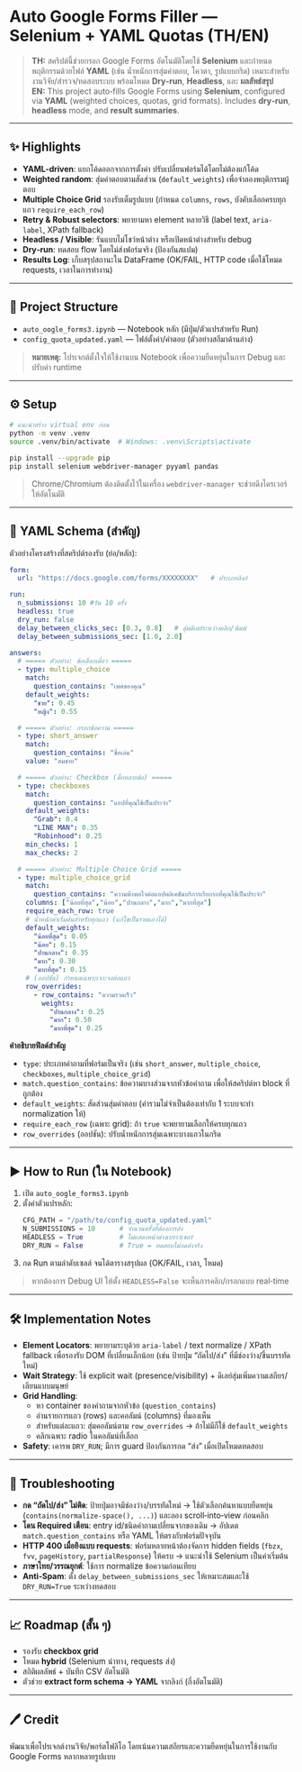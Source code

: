 # Auto Google Forms Filler — Selenium + YAML Quotas (TH/EN)

> **TH:** สคริปต์นี้ช่วยกรอก Google Forms อัตโนมัติโดยใช้ **Selenium** และกำหนดพฤติกรรมด้วยไฟล์ **YAML** (เช่น น้ำหนักการสุ่มคำตอบ, โควตา, รูปแบบกริด) เหมาะสำหรับงานวิจัย/สำรวจ/ทดสอบระบบ พร้อมโหมด **Dry‑run**, **Headless**, และ **ผลลัพธ์สรุป**  
> **EN:** This project auto‑fills Google Forms using **Selenium**, configured via **YAML** (weighted choices, quotas, grid formats). Includes **dry‑run**, **headless** mode, and **result summaries**.

---

## ✨ Highlights
- **YAML‑driven**: แยกโค้ดออกจากการตั้งค่า ปรับเปลี่ยนฟอร์มได้โดยไม่ต้องแก้โค้ด
- **Weighted random**: สุ่มคำตอบตามสัดส่วน (`default_weights`) เพื่อจำลองพฤติกรรมผู้ตอบ
- **Multiple Choice Grid** รองรับเต็มรูปแบบ (กำหนด `columns`, `rows`, บังคับเลือกครบทุกแถว `require_each_row`)
- **Retry & Robust selectors**: พยายามหา element หลายวิธี (label text, `aria-label`, XPath fallback)
- **Headless / Visible**: รันแบบไม่โชว์หน้าต่าง หรือเปิดหน้าต่างสำหรับ debug
- **Dry‑run**: ทดสอบ flow โดยไม่ส่งฟอร์มจริง (ป้องกันสแปม)
- **Results Log**: เก็บสรุปสถานะใน DataFrame (OK/FAIL, HTTP code เมื่อใช้โหมด requests, เวลาในการทำงาน)

---

## 📁 Project Structure
- `auto_oogle_forms3.ipynb` — Notebook หลัก (มีปุ่ม/ตัวแปรสำหรับ Run)
- `config_quota_updated.yaml` — ไฟล์ตั้งค่า/คำตอบ (ตัวอย่างสกีมาด้านล่าง)

> **หมายเหตุ:** โปรเจกต์ตั้งใจให้ใช้งานบน Notebook เพื่อความยืดหยุ่นในการ Debug และปรับค่า runtime

---

## ⚙️ Setup
```bash
# แนะนำสร้าง virtual env ก่อน
python -m venv .venv
source .venv/bin/activate  # Windows: .venv\Scripts\activate

pip install --upgrade pip
pip install selenium webdriver-manager pyyaml pandas
```

> Chrome/Chromium ต้องติดตั้งไว้ในเครื่อง `webdriver-manager` จะช่วยดึงไดรเวอร์ให้อัตโนมัติ

---

## 🧩 YAML Schema (สำคัญ)
ตัวอย่างโครงสร้างที่สคริปต์รองรับ (ย่อ/หลัก):

```yaml
form:
  url: "https://docs.google.com/forms/XXXXXXXX"   # ประเภทลิงก์

run:
  n_submissions: 10 #รัน 10 ครั้ง
  headless: true
  dry_run: false
  delay_between_clicks_sec: [0.3, 0.8]   # สุ่มดีเลย์ระหว่างคลิก/พิมพ์ 
  delay_between_submissions_sec: [1.0, 2.0]

answers:
  # ===== ตัวอย่าง: ข้อเลือกเดี่ยว =====
  - type: multiple_choice
    match:
      question_contains: "เพศของคุณ"
    default_weights:
      "ชาย": 0.45
      "หญิง": 0.55

  # ===== ตัวอย่าง: กรอกข้อความ =====
  - type: short_answer
    match:
      question_contains: "ชื่อเล่น"
    value: "สมชาย"

  # ===== ตัวอย่าง: Checkbox (ติ๊กหลายข้อ) =====
  - type: checkboxes
    match:
      question_contains: "แอปที่คุณใช้เป็นประจำ"
    default_weights:
      "Grab": 0.4
      "LINE MAN": 0.35
      "Robinhood": 0.25
    min_checks: 1
    max_checks: 2

  # ===== ตัวอย่าง: Multiple Choice Grid =====
  - type: multiple_choice_grid
    match:
      question_contains: "ความพึงพอใจต่อแอปพลิเคชันบริการเรียกรถที่คุณใช้เป็นประจำ"
    columns: ["น้อยที่สุด","น้อย","ปานกลาง","มาก","มากที่สุด"]
    require_each_row: true
    # น้ำหนักค่าเริ่มต้นสำหรับทุกแถว (แก้ไขเป็นรายแถวได้)
    default_weights:
      "น้อยที่สุด": 0.05
      "น้อย": 0.15
      "ปานกลาง": 0.35
      "มาก": 0.30
      "มากที่สุด": 0.15
    # (ออปชัน) กำหนดเฉพาะเจาะจงต่อแถว
    row_overrides:
      - row_contains: "ความรวดเร็ว"
        weights:
          "ปานกลาง": 0.25
          "มาก": 0.50
          "มากที่สุด": 0.25
```

**คำอธิบายฟิลด์สำคัญ**
- `type`: ประเภทคำถามที่ฟอร์มเป็นจริง (เช่น `short_answer`, `multiple_choice`, `checkboxes`, `multiple_choice_grid`)
- `match.question_contains`: ข้อความบางส่วนจากหัวข้อคำถาม เพื่อให้สคริปต์หา block ที่ถูกต้อง
- `default_weights`: สัดส่วนสุ่มคำตอบ (ค่ารวมไม่จำเป็นต้องเท่ากับ 1 ระบบจะทำ normalization ให้)
- `require_each_row` (เฉพาะ grid): ถ้า `true` จะพยายามเลือกให้ครบทุกแถว
- `row_overrides` (ออปชัน): ปรับน้ำหนักการสุ่มเฉพาะบางแถวในกริด

---

## ▶️ How to Run (ใน Notebook)
1. เปิด `auto_oogle_forms3.ipynb`
2. ตั้งค่าตัวแปรหลัก:
   ```python
   CFG_PATH = "/path/to/config_quota_updated.yaml"
   N_SUBMISSIONS = 10      # จำนวนครั้งที่ต้องการส่ง
   HEADLESS = True         # ไม่แสดงหน้าต่างเบราว์เซอร์
   DRY_RUN = False         # True = ทดสอบไม่กดส่งจริง
   ```
3. กด Run ตามลำดับเซลล์ จนได้ตารางสรุปผล (OK/FAIL, เวลา, โหมด)

> หากต้องการ Debug UI ให้ตั้ง `HEADLESS=False` จะเห็นการคลิก/กรอกแบบ real‑time

---

## 🛠️ Implementation Notes
- **Element Locators**: พยายามระบุด้วย `aria-label` / text normalize / XPath fallback เพื่อรองรับ DOM ที่เปลี่ยนเล็กน้อย (เช่น ป้ายปุ่ม “ถัดไป/ส่ง” ที่มีช่องว่าง/ขึ้นบรรทัดใหม่)
- **Wait Strategy**: ใช้ explicit wait (presence/visibility) + ดีเลย์สุ่มเพิ่มความเสถียร/เลียนแบบมนุษย์
- **Grid Handling**:
  - หา container ของคำถามจากหัวข้อ (`question_contains`)
  - อ่านรายการแถว (rows) และคอลัมน์ (columns) ที่มองเห็น
  - สำหรับแต่ละแถว: สุ่มคอลัมน์ตาม `row_overrides` → ถ้าไม่มีก็ใช้ `default_weights`
  - คลิกเฉพาะ radio ในคอลัมน์ที่เลือก
- **Safety**: เคารพ `DRY_RUN`; มีการ guard ป้องกันการกด “ส่ง” เมื่อเปิดโหมดทดสอบ

---

## 🧪 Troubleshooting
- **กด “ถัดไป/ส่ง” ไม่ติด**: ป้ายปุ่มอาจมีช่องว่าง/บรรทัดใหม่ → ใช้ตัวเลือกค้นหาแบบยืดหยุ่น (`contains(normalize-space(), ...)`) และลอง scroll‑into‑view ก่อนคลิก
- **โดน Required เตือน**: entry id/ชนิดคำถามเปลี่ยนจากของเดิม → อัปเดต `match.question_contains` หรือ YAML ให้ตรงกับฟอร์มปัจจุบัน
- **HTTP 400 เมื่อยิงแบบ requests**: ฟอร์มหลายหน้าต้องจัดการ hidden fields (`fbzx`, `fvv`, `pageHistory`, `partialResponse`) ให้ครบ → แนะนำใช้ Selenium เป็นค่าเริ่มต้น
- **ภาษาไทย/วรรณยุกต์**: ใช้การ normalize ข้อความก่อนเทียบ
- **Anti‑Spam**: ตั้ง `delay_between_submissions_sec` ให้เหมาะสมและใช้ `DRY_RUN=True` ระหว่างทดสอบ

---

## 📈 Roadmap (สั้น ๆ)
- รองรับ **checkbox grid**
- โหมด **hybrid** (Selenium นำทาง, requests ส่ง)
- สถิติผลลัพธ์ + บันทึก CSV อัตโนมัติ
- ตัวช่วย **extract form schema → YAML** จากลิงก์ (กึ่งอัตโนมัติ)

---

## 🖊️ Credit
พัฒนาเพื่อโปรเจกต์งานวิจัย/พอร์ตโฟลิโอ โดยเน้นความเสถียรและความยืดหยุ่นในการใช้งานกับ Google Forms หลากหลายรูปแบบ
```
